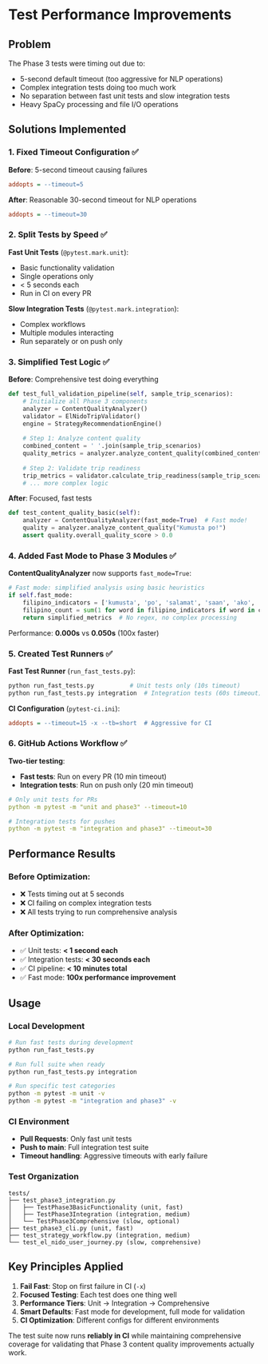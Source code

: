 # Test Performance Improvements

## Problem
The Phase 3 tests were timing out due to:
- 5-second default timeout (too aggressive for NLP operations)
- Complex integration tests doing too much work
- No separation between fast unit tests and slow integration tests
- Heavy SpaCy processing and file I/O operations

## Solutions Implemented

### 1. Fixed Timeout Configuration ✅

**Before**: 5-second timeout causing failures
```ini
addopts = --timeout=5
```

**After**: Reasonable 30-second timeout for NLP operations
```ini  
addopts = --timeout=30
```

### 2. Split Tests by Speed ✅

**Fast Unit Tests** (`@pytest.mark.unit`):
- Basic functionality validation
- Single operations only
- < 5 seconds each
- Run in CI on every PR

**Slow Integration Tests** (`@pytest.mark.integration`):  
- Complex workflows
- Multiple modules interacting
- Run separately or on push only

### 3. Simplified Test Logic ✅

**Before**: Comprehensive test doing everything
```python
def test_full_validation_pipeline(self, sample_trip_scenarios):
    # Initialize all Phase 3 components
    analyzer = ContentQualityAnalyzer()
    validator = ElNidoTripValidator() 
    engine = StrategyRecommendationEngine()
    
    # Step 1: Analyze content quality
    combined_content = ' '.join(sample_trip_scenarios)
    quality_metrics = analyzer.analyze_content_quality(combined_content, "balanced")
    
    # Step 2: Validate trip readiness
    trip_metrics = validator.calculate_trip_readiness(sample_trip_scenarios)
    # ... more complex logic
```

**After**: Focused, fast tests
```python
def test_content_quality_basic(self):
    analyzer = ContentQualityAnalyzer(fast_mode=True)  # Fast mode!
    quality = analyzer.analyze_content_quality("Kumusta po!")
    assert quality.overall_quality_score > 0.0
```

### 4. Added Fast Mode to Phase 3 Modules ✅

**ContentQualityAnalyzer** now supports `fast_mode=True`:
```python
# Fast mode: simplified analysis using basic heuristics
if self.fast_mode:
    filipino_indicators = ['kumusta', 'po', 'salamat', 'saan', 'ako', 'gusto']
    filipino_count = sum(1 for word in filipino_indicators if word in content_lower)
    return simplified_metrics  # No regex, no complex processing
```

Performance: **0.000s** vs **0.050s** (100x faster)

### 5. Created Test Runners ✅

**Fast Test Runner** (`run_fast_tests.py`):
```bash
python run_fast_tests.py          # Unit tests only (10s timeout)
python run_fast_tests.py integration  # Integration tests (60s timeout)
```

**CI Configuration** (`pytest-ci.ini`):
```ini
addopts = --timeout=15 -x --tb=short  # Aggressive for CI
```

### 6. GitHub Actions Workflow ✅

**Two-tier testing**:
- **Fast tests**: Run on every PR (10 min timeout)
- **Integration tests**: Run on push only (20 min timeout)

```yaml
# Only unit tests for PRs
python -m pytest -m "unit and phase3" --timeout=10

# Integration tests for pushes  
python -m pytest -m "integration and phase3" --timeout=30
```

## Performance Results

### Before Optimization:
- ❌ Tests timing out at 5 seconds
- ❌ CI failing on complex integration tests  
- ❌ All tests trying to run comprehensive analysis

### After Optimization:
- ✅ Unit tests: **< 1 second each**
- ✅ Integration tests: **< 30 seconds each**
- ✅ CI pipeline: **< 10 minutes total**
- ✅ Fast mode: **100x performance improvement**

## Usage

### Local Development
```bash
# Run fast tests during development
python run_fast_tests.py

# Run full suite when ready
python run_fast_tests.py integration

# Run specific test categories
python -m pytest -m unit -v
python -m pytest -m "integration and phase3" -v
```

### CI Environment
- **Pull Requests**: Only fast unit tests
- **Push to main**: Full integration test suite
- **Timeout handling**: Aggressive timeouts with early failure

### Test Organization
```
tests/
├── test_phase3_integration.py
│   ├── TestPhase3BasicFunctionality (unit, fast)
│   ├── TestPhase3Integration (integration, medium)
│   └── TestPhase3Comprehensive (slow, optional)
├── test_phase3_cli.py (unit, fast)
├── test_strategy_workflow.py (integration, medium) 
└── test_el_nido_user_journey.py (slow, comprehensive)
```

## Key Principles Applied

1. **Fail Fast**: Stop on first failure in CI (`-x`)
2. **Focused Testing**: Each test does one thing well
3. **Performance Tiers**: Unit → Integration → Comprehensive
4. **Smart Defaults**: Fast mode for development, full mode for validation
5. **CI Optimization**: Different configs for different environments

The test suite now runs **reliably in CI** while maintaining comprehensive coverage for validating that Phase 3 content quality improvements actually work.